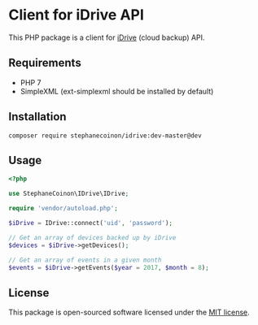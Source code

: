 # Client for iDrive API

This PHP package is a client for [iDrive](https://www.idrive.com) (cloud backup) API.

## Requirements

- PHP 7
- SimpleXML (ext-simplexml should be installed by default)

## Installation

```
composer require stephanecoinon/idrive:dev-master@dev
```

## Usage

```php
<?php

use StephaneCoinon\IDrive\IDrive;

require 'vendor/autoload.php';

$iDrive = IDrive::connect('uid', 'password');

// Get an array of devices backed up by iDrive
$devices = $iDrive->getDevices();

// Get an array of events in a given month
$events = $iDrive->getEvents($year = 2017, $month = 8);
```

## License

This package is open-sourced software licensed under the [MIT license](https://opensource.org/licenses/MIT).
